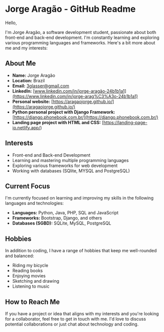 # Jorge Aragão - GitHub Readme

Hello,

I'm Jorge Aragão, a software development student, passionate about both front-end and back-end development. I'm constantly learning and exploring various programming languages and frameworks. Here's a bit more about me and my interests:

## About Me

- **Name:** Jorge Aragão
- **Location:** Brazil
- **Email:** [3glasser@gmail.com](mailto:3glasser@gmail.com)
- **LinkedIn:** [www.linkedin.com/in/jorge-aragão-24b1b1a1](https://www.linkedin.com/in/jorge-arag%C3%A3o-24b1b1a1)
- **Personal website:** [https://aragaojorge.github.io/](https://aragaojorge.github.io/)
- **Python personal project with Django Framework:** [https://django.phonebook.com.br/](https://django.phonebook.com.br/)
- **Landing page project with HTML and CSS:** [https://landing-page-io.netlify.app/)

## Interests

- Front-end and Back-end Development
- Learning and mastering multiple programming languages
- Exploring various frameworks for web development
- Working with databases (SQlite, MYSQL and PostgreSQL)

## Current Focus

I'm currently focused on learning and improving my skills in the following languages and technologies:

- **Languages:** Python, Java, PHP, SQL and JavaScript
- **Frameworks:** Bootstrap, Django, and others
- **Databases (SGBD):** SQLite, MySQL, PostgreSQL

## Hobbies

In addition to coding, I have a range of hobbies that keep me well-rounded and balanced:

- Riding my bicycle
- Reading books
- Enjoying movies
- Sketching and drawing
- Listening to music

## How to Reach Me

If you have a project or idea that aligns with my interests and you're looking for a collaborator, feel free to get in touch with me. I'd love to discuss potential collaborations or just chat about technology and coding.
